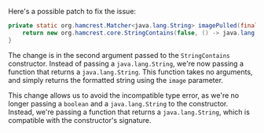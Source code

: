 Here's a possible patch to fix the issue:
```java
private static org.hamcrest.Matcher<java.lang.String> imagePulled(final java.lang.String image) {
    return new org.hamcrest.core.StringContains(false, () -> java.lang.String.format("Status: Downloaded newer image for %s", image));
}
```
The change is in the second argument passed to the `StringContains` constructor. Instead of passing a `java.lang.String`, we're now passing a function that returns a `java.lang.String`. This function takes no arguments, and simply returns the formatted string using the `image` parameter.

This change allows us to avoid the incompatible type error, as we're no longer passing a `boolean` and a `java.lang.String` to the constructor. Instead, we're passing a function that returns a `java.lang.String`, which is compatible with the constructor's signature.